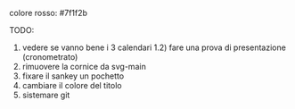 

colore rosso: #7f1f2b

TODO: 
1) vedere se vanno bene i 3 calendari
1.2) fare una prova di presentazione (cronometrato)
2) rimuovere la cornice da svg-main
3) fixare il sankey un pochetto
4) cambiare il colore del titolo
5) sistemare git